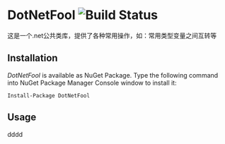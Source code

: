 # DotNetFool ![Build Status](https://github.com/lhwsa2010/DotNet/actions/workflows/build.yml/badge.svg)
这是一个.net公共类库，提供了各种常用操作，如：常用类型变量之间互转等

## Installation
*DotNetFool* is available as NuGet Package. Type the following command into NuGet Package Manager Console window to install it:
```
Install-Package DotNetFool
```

## Usage

dddd
